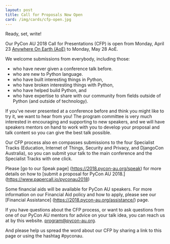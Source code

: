 ```yaml
---
layout: post
title: Call for Proposals Now Open
card: /img/cards/cfp-open.jpg
---
```


Ready, set, write!

Our PyCon AU 2018 Call for Presentations (CFP) is open from Monday, April 23 [Anywhere On Earth (AoE)](https://en.wikipedia.org/wiki/Anywhere_on_Earth) to Monday, May 28 AoE.

We welcome submissions from everybody, including those:
* who have never given a conference talk before.
* who are new to Python language.
* who have built interesting things in Python,
* who have broken interesting things with Python,
* who have helped build Python, and
* who have expertise to share with our community from fields outside of Python (and outside of technology).

If you've never presented at a conference before and think you might like to try it, we want to hear from you! The program committee is very much interested in encouraging and supporting  to new speakers, and we will have speakers mentors on hand to work with you to develop your proposal and talk content so you can give the best talk possible.

Our CFP process also en compasses submissions to the four Specialist Tracks (Education, Internet of Things, Security and Privacy, and DjangoCon Australia), so you can submit your talk to the main conference and the Specialist Tracks with one click.

Please [go to our Speak page] (https://2018.pycon-au.org/speak)  for more details on how to  [submit a proposal for PyCon AU 2018.]
(https://www.papercall.io/pyconau2018)

Some financial aids will be available for PyCon AU speakers. For more information on our Financial Aid policy and how to apply, please see our [Financial Assistance]  (https://2018.pycon-au.org/assistance/) page.

If you have questions about the CFP process, or want to ask questions from one of our PyCon AU mentors for advice on your talk idea, you can reach us at by this website.
                [program@pycon-au.org](mailto:program@pycon-au.org).

And please help us spread the word about our CFP by sharing a link to this page or using the hashtag  #pyconau.


